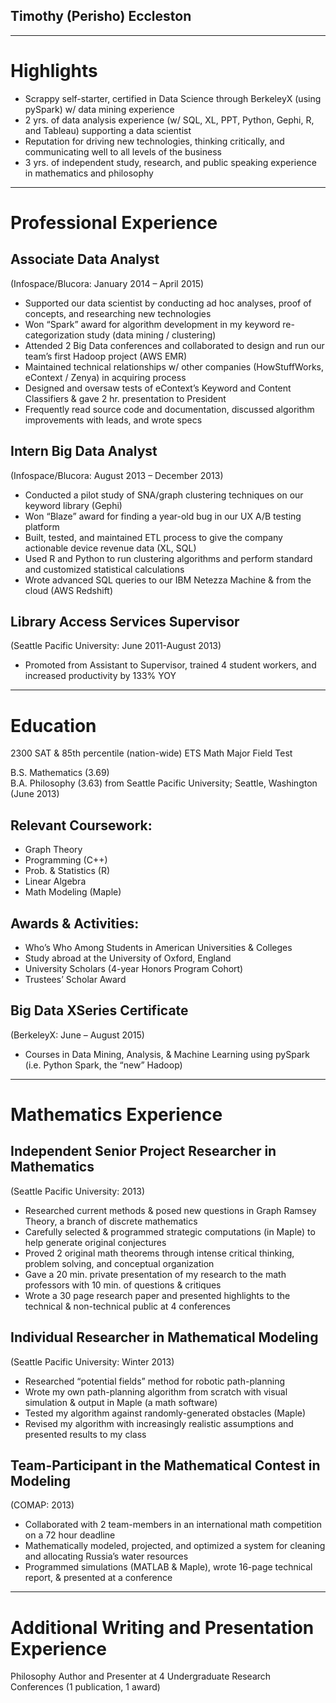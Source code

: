 ## **Timothy** (Perisho) **Eccleston**

---
# Highlights
- Scrappy self-starter, certified in Data Science through BerkeleyX (using pySpark) w/ data mining experience
- 2 yrs. of data analysis experience (w/ SQL, XL, PPT, Python, Gephi, R, and Tableau) supporting a data scientist
- Reputation for driving new technologies, thinking critically, and communicating well to all levels of the business
- 3 yrs. of independent study, research, and public speaking experience in mathematics and philosophy

---
# Professional Experience

## Associate Data Analyst
(Infospace/Blucora: January 2014 – April 2015)
- Supported our data scientist by conducting ad hoc analyses, proof of concepts, and researching new technologies
- Won “Spark” award for algorithm development in my keyword re-categorization study (data mining / clustering)
- Attended 2 Big Data conferences and collaborated to design and run our team’s first Hadoop project (AWS EMR)
- Maintained technical relationships w/ other companies (HowStuffWorks, eContext / Zenya) in acquiring process
- Designed and oversaw tests of eContext’s Keyword and Content Classifiers & gave 2 hr. presentation to President
- Frequently read source code and documentation, discussed algorithm improvements with leads, and wrote specs

## Intern Big Data Analyst
(Infospace/Blucora: August 2013 – December 2013)
- Conducted a pilot study of SNA/graph clustering techniques on our keyword library (Gephi)
- Won “Blaze” award for finding a year-old bug in our UX A/B testing platform
- Built, tested, and maintained ETL process to give the company actionable device revenue data (XL, SQL)
- Used R and Python to run clustering algorithms and perform standard and customized statistical calculations
- Wrote advanced SQL queries to our IBM Netezza Machine & from the cloud (AWS Redshift)

## Library Access Services Supervisor
(Seattle Pacific University: June 2011-August 2013)
- Promoted from Assistant to Supervisor, trained 4 student workers, and increased productivity by 133% YOY

---
# Education
2300 SAT & 85th percentile	(nation-wide) ETS Math Major Field Test

B.S. Mathematics (3.69)  	
B.A. Philosophy (3.63) from Seattle Pacific University; Seattle, Washington (June 2013)

## Relevant Coursework:
- Graph Theory
- Programming (C++)
- Prob. & Statistics (R)
-	Linear Algebra
- Math Modeling (Maple)

## Awards & Activities:
- Who’s Who Among Students in American Universities & Colleges
- Study abroad at the University of Oxford, England
- University Scholars (4-year Honors Program Cohort)
- Trustees’ Scholar Award

## Big Data XSeries Certificate
(BerkeleyX: June – August 2015)
- Courses in Data Mining, Analysis, & Machine Learning using pySpark (i.e. Python Spark, the “new” Hadoop)

---
# Mathematics Experience

## Independent Senior Project Researcher in Mathematics
(Seattle Pacific University: 2013)
- Researched current methods & posed new questions in Graph Ramsey Theory, a branch of discrete mathematics
- Carefully selected & programmed strategic computations (in Maple) to help generate original conjectures
- Proved 2 original math theorems through intense critical thinking, problem solving, and conceptual organization
- Gave a 20 min. private presentation of my research to the math professors with 10 min. of questions & critiques
- Wrote a 30 page research paper and presented highlights to the technical & non-technical public at 4 conferences

## Individual Researcher in Mathematical Modeling
(Seattle Pacific University: Winter 2013)
- Researched “potential fields” method for robotic path-planning
- Wrote my own path-planning algorithm from scratch with visual simulation & output in Maple (a math software)
- Tested my algorithm against randomly-generated obstacles (Maple)
- Revised my algorithm with increasingly realistic assumptions and presented results to my class

## Team-Participant in the Mathematical Contest in Modeling
(COMAP: 2013)
- Collaborated with 2 team-members in an international math competition on a 72 hour deadline
- Mathematically modeled, projected, and optimized a system for cleaning and allocating Russia’s water resources
- Programmed simulations (MATLAB & Maple), wrote 16-page technical report, & presented at a conference

---
# Additional Writing and Presentation Experience
Philosophy Author and Presenter at 4 Undergraduate Research Conferences (1 publication, 1 award)
